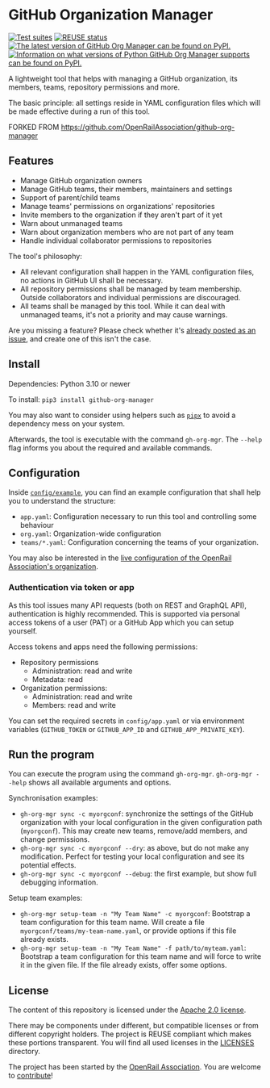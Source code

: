<!--
SPDX-FileCopyrightText: 2024 DB Systel GmbH

SPDX-License-Identifier: Apache-2.0
-->

# GitHub Organization Manager

[![Test suites](https://github.com/OpenRailAssociation/github-org-manager/actions/workflows/test.yaml/badge.svg)](https://github.com/OpenRailAssociation/github-org-manager/actions/workflows/test.yaml)
[![REUSE status](https://api.reuse.software/badge/github.com/OpenRailAssociation/github-org-manager)](https://api.reuse.software/info/github.com/OpenRailAssociation/github-org-manager)
[![The latest version of GitHub Org Manager can be found on PyPI.](https://img.shields.io/pypi/v/github-org-manager.svg)](https://pypi.org/project/github-org-manager/)
[![Information on what versions of Python GitHub Org Manager supports can be found on PyPI.](https://img.shields.io/pypi/pyversions/github-org-manager.svg)](https://pypi.org/project/github-org-manager/)

A lightweight tool that helps with managing a GitHub organization, its members, teams, repository permissions and more.

The basic principle: all settings reside in YAML configuration files which will be made effective during a run of this tool.

FORKED FROM https://github.com/OpenRailAssociation/github-org-manager
## Features

* Manage GitHub organization owners
* Manage GitHub teams, their members, maintainers and settings
* Support of parent/child teams
* Manage teams' permissions on organizations' repositories
* Invite members to the organization if they aren't part of it yet
* Warn about unmanaged teams
* Warn about organization members who are not part of any team
* Handle individual collaborator permissions to repositories

The tool's philosophy:

* All relevant configuration shall happen in the YAML configuration files, no actions in GitHub UI shall be necessary.
* All repository permissions shall be managed by team membership. Outside collaborators and individual permissions are discouraged.
* All teams shall be managed by this tool. While it can deal with unmanaged teams, it's not a priority and may cause warnings.

Are you missing a feature? Please check whether it's [already posted as an issue](https://github.com/OpenRailAssociation/github-org-manager/issues), and create one of this isn't the case.

## Install

Dependencies: Python 3.10 or newer

To install: `pip3 install github-org-manager`

You may also want to consider using helpers such as [`pipx`](https://pipx.pypa.io/) to avoid a dependency mess on your system.

Afterwards, the tool is executable with the command `gh-org-mgr`. The `--help` flag informs you about the required and available commands.

## Configuration

Inside [`config/example`](./config/example), you can find an example configuration that shall help you to understand the structure:

* `app.yaml`: Configuration necessary to run this tool and controlling some behaviour
* `org.yaml`: Organization-wide configuration
* `teams/*.yaml`: Configuration concerning the teams of your organization.

You may also be interested in the [live configuration of the OpenRail Association's organization](https://github.com/OpenRailAssociation/openrail-org-config).

### Authentication via token or app

As this tool issues many API requests (both on REST and GraphQL API), authentication is highly recommended. This is supported via personal access tokens of a user (PAT) or a GitHub App which you can setup yourself.

Access tokens and apps need the following permissions:
* Repository permissions
  * Administration: read and write
  * Metadata: read
* Organization permissions:
  * Administration: read and write
  * Members: read and write

You can set the required secrets in `config/app.yaml` or via environment variables (`GITHUB_TOKEN` or `GITHUB_APP_ID` and `GITHUB_APP_PRIVATE_KEY`).

## Run the program

You can execute the program using the command `gh-org-mgr`. `gh-org-mgr --help` shows all available arguments and options.

Synchronisation examples:

* `gh-org-mgr sync -c myorgconf`: synchronize the settings of the GitHub organization with your local configuration in the given configuration path (`myorgconf`). This may create new teams, remove/add members, and change permissions.
* `gh-org-mgr sync -c myorgconf --dry`: as above, but do not make any modification. Perfect for testing your local configuration and see its potential effects.
* `gh-org-mgr sync -c myorgconf --debug`: the first example, but show full debugging information.

Setup team examples:

* `gh-org-mgr setup-team -n "My Team Name" -c myorgconf`: Bootstrap a team configuration for this team name. Will create a file `myorgconf/teams/my-team-name.yaml`, or provide options if this file already exists.
* `gh-org-mgr setup-team -n "My Team Name" -f path/to/myteam.yaml`: Bootstrap a team configuration for this team name and will force to write it in the given file. If the file already exists, offer some options.

## License

The content of this repository is licensed under the [Apache 2.0 license](https://www.apache.org/licenses/LICENSE-2.0).

There may be components under different, but compatible licenses or from different copyright holders. The project is REUSE compliant which makes these portions transparent. You will find all used licenses in the [LICENSES](./LICENSES/) directory.

The project has been started by the [OpenRail Association](https://openrailassociation.org). You are welcome to [contribute](./CONTRIBUTING.md)!
